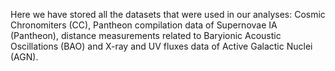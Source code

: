 Here we have stored all the datasets that were used in our analyses: Cosmic Chronomiters (CC), 
Pantheon compilation data of Supernovae IA (Pantheon), distance measurements related to Baryionic Acoustic Oscillations (BAO)
and X-ray and UV fluxes data of Active Galactic Nuclei (AGN).
